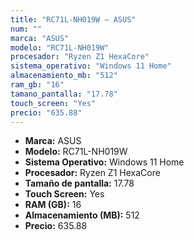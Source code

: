 ```yaml
---
title: "RC71L-NH019W — ASUS"
num: ""
marca: "ASUS"
modelo: "RC71L-NH019W"
procesador: "Ryzen Z1 HexaCore"
sistema_operativo: "Windows 11 Home"
almacenamiento_mb: "512"
ram_gb: "16"
tamano_pantalla: "17.78"
touch_screen: "Yes"
precio: "635.88"
---
```

<ul>
<li><strong>Marca:</strong> ASUS</li>
<li><strong>Modelo:</strong> RC71L-NH019W</li>
<li><strong>Sistema Operativo:</strong> Windows 11 Home</li>
<li><strong>Procesador:</strong> Ryzen Z1 HexaCore </li>
<li><strong>Tamaño de pantalla:</strong> 17.78</li>
<li><strong>Touch Screen:</strong> Yes</li>
<li><strong>RAM (GB):</strong> 16</li>
<li><strong>Almacenamiento (MB):</strong> 512</li>
<li><strong>Precio:</strong> 635.88</li>
</ul>